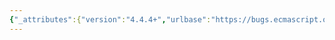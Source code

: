 ```yaml
---
{"_attributes":{"version":"4.4.4+","urlbase":"https://bugs.ecmascript.org/","maintainer":"dherman@mozilla.com"},"bug":{"bug_id":38,"creation_ts":"2011-03-02 15:33:00 -0800","short_desc":"Document test262 test harness architecture on the ECMAScript Wiki","delta_ts":"2013-05-20 07:19:39 -0700","product":"Test262","component":"Test Harness","version":"unspecified","rep_platform":"All","op_sys":"All","bug_status":"IN_PROGRESS","priority":"Low","bug_severity":"minor","dependson":null,"everconfirmed":true,"reporter":{"uid":"dfugate","name":"Dave Fugate"},"assigned_to":{"uid":"dschaffe","name":"Dan Schaffer"},"cc":"trbaker","long_desc":[{"commentid":86,"comment_count":0,"who":{"uid":"dfugate","name":"Dave Fugate"},"bug_when":"2011-03-02 15:33:09 -0800","thetext":"We should have some high-level documentation on the 'simple test harness' on the ECMAScript Wiki to make it more easily maintainable by all."},{"commentid":87,"comment_count":1,"who":{"uid":"dfugate","name":"Dave Fugate"},"bug_when":"2011-03-02 15:34:14 -0800","thetext":"Guesstimating this will take about a day.  Shouldn't start working on it until literal syntax error enhancements get made to the harness though."},{"commentid":558,"comment_count":2,"who":{"uid":"dfugate","name":"Dave Fugate"},"bug_when":"2012-01-10 12:23:45 -0800","thetext":"This is about half done now."}]}}
---
```

